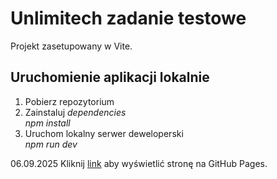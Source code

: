 # Unlimitech zadanie testowe
Projekt zasetupowany w Vite.

## Uruchomienie aplikacji lokalnie
1. Pobierz repozytorium
2. Zainstaluj _dependencies_  
  _npm install_
3. Uruchom lokalny serwer deweloperski  
  _npm run dev_

06.09.2025 Kliknij [link](https://mil052.github.io/UnlimitechTestTask) aby wyświetlić stronę na GitHub Pages.